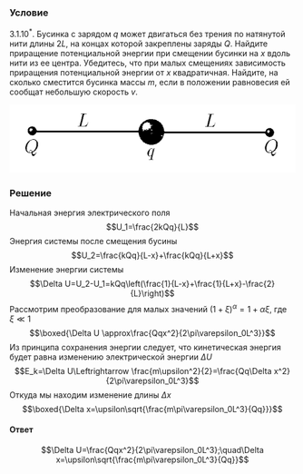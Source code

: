 ###  Условие 

$3.1.10^*.$ Бусинка с зарядом $q$ может двигаться без трения по натянутой нити длины $2L$, на концах которой закреплены заряды $Q$. Найдите приращение потенциальной энергии при смещении бусинки на $x$ вдоль нити из ее центра. Убедитесь, что при малых смещениях зависимость приращения потенциальной энергии от $x$ квадратичная. Найдите, на сколько сместится бусинка массы $m$, если в положении равновесия ей сообщат небольшую скорость $v$. 

![ К задаче $3.1.10^*$ |669x159, 39%](../../img/3.1.10/3.1.10.png)

### Решение

Начальная энергия электрического поля $$U_1=\frac{2kQq}{L}$$ Энергия системы после смещения бусины $$U_2=\frac{kQq}{L-x}+\frac{kQq}{L+x}$$ Изменение энергии системы $$\Delta U=U_2-U_1=kQq\left(\frac{1}{L-x}+\frac{1}{L+x}-\frac{2}{L}\right)$$ Рассмотрим преобразование для малых значений $(1+\xi )^\alpha =1+\alpha\xi$, где $\xi\ll1$ $$\boxed{\Delta U \approx\frac{Qqx^2}{2\pi\varepsilon_0L^3}}$$ Из принципа сохранения энергии следует, что кинетическая энергия будет равна изменению электрической энергии $\Delta U$ $$E_k=\Delta U\Leftrightarrow \frac{m\upsilon^2}{2}=\frac{Qq\Delta x^2}{2\pi\varepsilon_0L^3}$$ Откуда мы находим изменение длины $\Delta x$ $$\boxed{\Delta x=\upsilon\sqrt{\frac{m\pi\varepsilon_0L^3}{Qq}}}$$ 

#### Ответ

$$\Delta U=\frac{Qqx^2}{2\pi\varepsilon_0L^3};\quad\Delta x=\upsilon\sqrt{\frac{m\pi\varepsilon_0L^3}{Qq}}$$ 
